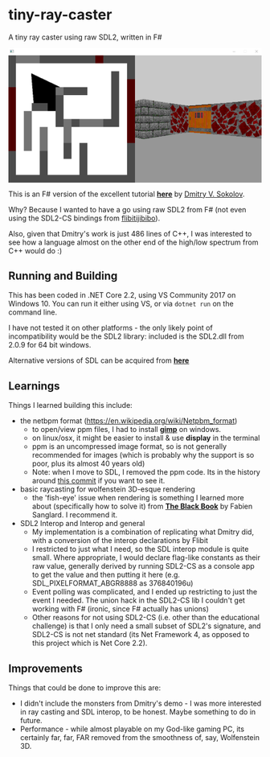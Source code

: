 # tiny-ray-caster

A tiny ray caster using raw SDL2, written in F#

<img align="center" src="screencast.gif" />

This is an F# version of the excellent tutorial **[here](https://github.com/ssloy/tinyraycaster)** by [Dmitry V. Sokolov](https://github.com/ssloy).

Why? Because I wanted to have a go using raw SDL2 from F# (not even using the SDL2-CS bindings from [flibitijibibo](https://github.com/flibitijibibo/SDL2-CS)).

Also, given that Dmitry's work is just 486 lines of C++, I was interested to see how a language almost on the other end of the high/low spectrum from C++ would do :)

## Running and Building

This has been coded in .NET Core 2.2, using VS Community 2017 on Windows 10. You can run it either using VS, or via `dotnet run` on the command line.

I have not tested it on other platforms - the only likely point of incompatibility would be the SDL2 library: included is the SDL2.dll from 2.0.9 for 64 bit windows. 

Alternative versions of SDL can be acquired from **[here](https://www.libsdl.org/download-2.0.php)**

## Learnings

Things I learned building this include:

- the netbpm format (https://en.wikipedia.org/wiki/Netpbm_format)
  - to open/view ppm files, I had to install **[gimp](https://www.gimp.org/)** on windows.
  - on linux/osx, it might be easier to install & use **display** in the terminal
  - ppm is an uncompressed image format, so is not generally recommended for images (which is probably why the support is so poor, plus its almost 40 years old)
  - Note: when I move to SDL, I removed the ppm code. Its in the history around [this commit](https://github.com/ChrisPritchard/tiny-ray-caster/blob/3edaf4ae00c5643363a00b4ed7ca1d6f5f526226/Program.fs#L76) if you want to see it.
- basic raycasting for wolfenstein 3D-esque rendering
  - the 'fish-eye' issue when rendering is something I learned more about (specifically how to solve it) from **[The Black Book](http://fabiensanglard.net/gebbwolf3d/)** by Fabien Sanglard. I recommend it.
- SDL2 Interop and Interop and general
  - My implementation is a combination of replicating what Dmitry did, with a conversion of the interop declarations by Flibit
  - I restricted to just what I need, so the SDL interop module is quite small. Where appropriate, I would declare flag-like constants as their raw value, generally derived by running SDL2-CS as a console app to get the value and then putting it here (e.g. SDL_PIXELFORMAT_ABGR8888 as 376840196u)
  - Event polling was complicated, and I ended up restricting to just the event I needed. The union hack in the SDL2-CS lib I couldn't get working with F# (ironic, since F# actually has unions)
  - Other reasons for not using SDL2-CS (i.e. other than the educational challenge) is that I only need a small subset of SDL2's signature, and SDL2-CS is not net standard (its Net Framework 4, as opposed to this project which is Net Core 2.2).

## Improvements

Things that could be done to improve this are:

- I didn't include the monsters from Dmitry's demo - I was more interested in ray casting and SDL interop, to be honest. Maybe something to do in future.
- Performance - while almost playable on my God-like gaming PC, its certainly far, far, FAR removed from the smoothness of, say, Wolfenstein 3D.